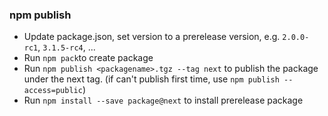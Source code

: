 ### npm publish

- Update package.json, set version to a prerelease version, e.g. `2.0.0-rc1`, `3.1.5-rc4`, ...
- Run `npm pack`to create package
- Run `npm publish <packagename>.tgz --tag next` to publish the package under the next tag. (if can't publish first time, use `npm publish --access=public`)
- Run `npm install --save package@next` to install prerelease package
